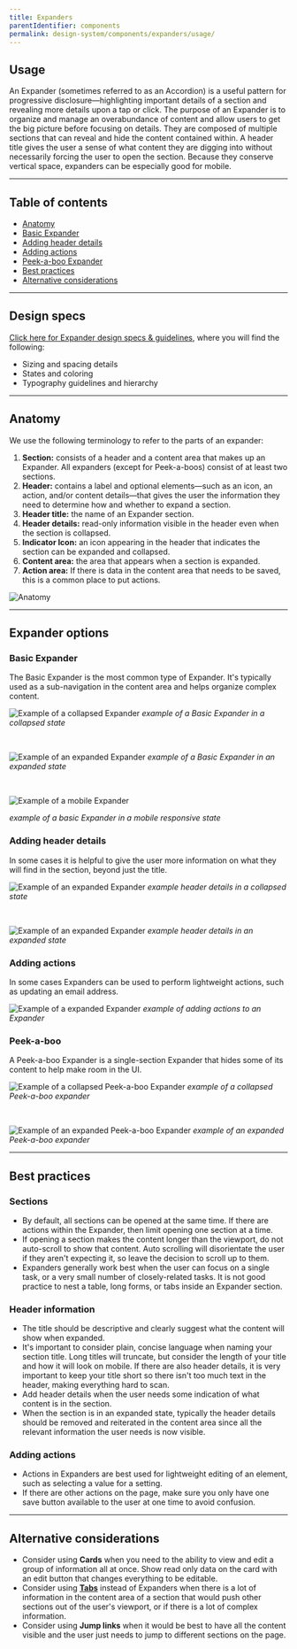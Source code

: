 ```yaml
---
title: Expanders
parentIdentifier: components
permalink: design-system/components/expanders/usage/
---
```


## Usage

An Expander (sometimes referred to as an Accordion) is a useful pattern for progressive disclosure&mdash;highlighting important details of a section and revealing more details upon a tap or click. The purpose of an Expander is to organize and manage an overabundance of content and allow users to get the big picture before focusing on details. They are composed of multiple sections that can reveal and hide the content contained within. A header title gives the user a sense of what content they are digging into without necessarily forcing the user to open the section. Because they conserve vertical space, expanders can be especially good for mobile.

<hr>

## Table of contents

- [Anatomy](#expander--anatomy)
- [Basic Expander](#expander--basic)
- [Adding header details](#expander--header-details)
- [Adding actions](#expander--actions)
- [Peek-a-boo Expander](#expander--peek-a-boo)
- [Best practices](#expander--best-practices)
- [Alternative considerations](#expander--alternative-considerations)

<hr>

## Design specs

[Click here for Expander design specs & guidelines](https://xd.adobe.com/view/d391f1e9-b657-47de-42a6-90e28fcaf4ce-a5a0/grid "Expander Design Specs"), where you will find the following:

- Sizing and spacing details
- States and coloring
- Typography guidelines and hierarchy

<hr>

<div id="expander--anatomy"></div>

## Anatomy

We use the following terminology to refer to the parts of an expander:

1. **Section:** consists of a header and a content area that makes up an Expander. All expanders (except for Peek-a-boos) consist of at least two sections.
2. **Header:** contains a label and optional elements&mdash;such as an icon, an action, and/or content details&mdash;that gives the user the information they need to determine how and whether to expand a section.
3. **Header title:** the name of an Expander section.
4. **Header details:** read-only information visible in the header even when the section is collapsed.
5. **Indicator Icon:** an icon appearing in the header that indicates the section can be expanded and collapsed.
6. **Content area:** the area that appears when a section is expanded.
7. **Action area:** If there is data in the content area that needs to be saved, this is a common place to put actions.

![Anatomy](images/components/expanders/expander-anatomy.svg)

<hr>

## Expander options

<div id="expander--basic"></div>

### Basic Expander

The Basic Expander is the most common type of Expander. It's typically used as a sub-navigation in the content area and helps organize complex content.

![Example of a collapsed Expander](images/components/expanders/basic-expander--collapsed.svg)
_example of a Basic Expander in a collapsed state_

<br>

![Example of an expanded Expander](images/components/expanders/basic-expander--expanded.svg)
_example of a Basic Expander in an expanded state_

<br>

![Example of a mobile Expander](images/components/expanders/expander--mobile.svg)

_example of a basic Expander in a mobile responsive state_

<Spacer size="large" />

<div id="expander--header-details"></div>

### Adding header details

In some cases it is helpful to give the user more information on what they will find in the section, beyond just the title.

![Example of an expanded Expander](images/components/expanders/basic-expander--with-header-details-collapsed.svg)
_example header details in a collapsed state_

<br>

![Example of an expanded Expander](images/components/expanders/basic-expander--with-header-details-expanded.svg)
_example header details in an expanded state_

<Spacer size="large" />

<div id="expander--actions"></div>

### Adding actions

In some cases Expanders can be used to perform lightweight actions, such as updating an email address.

![Example of a expanded Expander](images/components/expanders/basic-expander--actions.svg)
_example of adding actions to an Expander_

<Spacer size="large" />

<div id="expander--peek-a-boo"></div>

### Peek-a-boo

A Peek-a-boo Expander is a single-section Expander that hides some of its content to help make room in the UI.

![Example of a collapsed Peek-a-boo Expander](images/components/expanders/peek-a-boo--collapsed.svg)
_example of a collapsed Peek-a-boo expander_

<br>

![Example of an expanded Peek-a-boo Expander](images/components/expanders/peek-a-boo--expanded.svg)
_example of an expanded Peek-a-boo expander_

<hr>

<div id="expander--best-practices"></div>

## Best practices

### Sections

- By default, all sections can be opened at the same time. If there are actions within the Expander, then limit opening one section at a time.
- If opening a section makes the content longer than the viewport, do not auto-scroll to show that content. Auto scrolling will disorientate the user if they aren't expecting it, so leave the decision to scroll up to them.
- Expanders generally work best when the user can focus on a single task, or a very small number of closely-related tasks. It is not good practice to nest a table, long forms, or tabs inside an Expander section.

### Header information

- The title should be descriptive and clearly suggest what the content will show when expanded.
- It's important to consider plain, concise language when naming your section title. Long titles will truncate, but consider the length of your title and how it will look on mobile. If there are also header details, it is very important to keep your title short so there isn't too much text in the header, making everything hard to scan.
- Add header details when the user needs some indication of what content is in the section.
- When the section is in an expanded state, typically the header details should be removed and reiterated in the content area since all the relevant information the user needs is now visible.

### Adding actions

- Actions in Expanders are best used for lightweight editing of an element, such as selecting a value for a setting.
- If there are other actions on the page, make sure you only have one save button available to the user at one time to avoid confusion.

<hr>

<div id="expander--alternative-considerations"></div>

## Alternative considerations

- Consider using **Cards** when you need to the ability to view and edit a group of information all at once. Show read only data on the card with an edit button that changes everything to be editable.
- Consider using [**Tabs**](components/tabs/) instead of Expanders when there is a lot of information in the content area of a section that would push other sections out of the user's viewport, or if there is a lot of complex information.
- Consider using **Jump links** when it would be best to have all the content visible and the user just needs to jump to different sections on the page.
